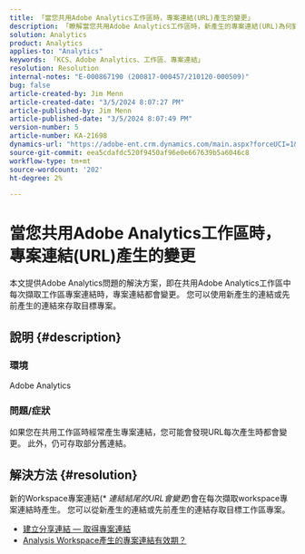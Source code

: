 ```yaml
---
title: 「當您共用Adobe Analytics工作區時，專案連結(URL)產生的變更」
description: 「瞭解當您共用Adobe Analytics工作區時，新產生的專案連結(URL)為何變更。 您可以使用舊連結或新連結來存取。」
solution: Analytics
product: Analytics
applies-to: "Analytics"
keywords: 「KCS、Adobe Analytics、工作區、專案連結」
resolution: Resolution
internal-notes: "E-000867190 (200817-000457/210120-000509)"
bug: false
article-created-by: Jim Menn
article-created-date: "3/5/2024 8:07:27 PM"
article-published-by: Jim Menn
article-published-date: "3/5/2024 8:07:49 PM"
version-number: 5
article-number: KA-21698
dynamics-url: "https://adobe-ent.crm.dynamics.com/main.aspx?forceUCI=1&pagetype=entityrecord&etn=knowledgearticle&id=a1fe9afb-2bdb-ee11-904d-6045bd006268"
source-git-commit: eea5cdafdc520f9450af96e0e667639b5a6046c8
workflow-type: tm+mt
source-wordcount: '202'
ht-degree: 2%

---
```


# 當您共用Adobe Analytics工作區時，專案連結(URL)產生的變更


本文提供Adobe Analytics問題的解決方案，即在共用Adobe Analytics工作區中每次擷取工作區專案連結時，專案連結都會變更。 您可以使用新產生的連結或先前產生的連結來存取目標專案。

## 說明 {#description}


### 環境

Adobe Analytics

### 問題/症狀

如果您在共用工作區時經常產生專案連結，您可能會發現URL每次產生時都會變更。 此外，仍可存取部分舊連結。


## 解決方法 {#resolution}


新的Workspace專案連結(\* *連結結尾的URL會變更*)會在每次擷取workspace專案連結時產生。 您可以從新產生的連結或先前產生的連結存取目標工作區專案。

- [建立分享連結 — 取得專案連結](https://experienceleague.adobe.com/docs/analytics/analyze/analysis-workspace/curate-share/shareable-links.html?lang=zh-Hant)
- [Analysis Workspace產生的專案連結有效期？](https://experienceleague.adobe.com/docs/experience-cloud-kcs/kbarticles/KA-21274.html)

